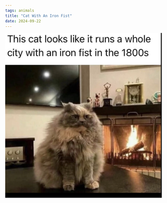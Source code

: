 ```yaml
---
tags: animals
title: "Cat With An Iron Fist"
date: 2024-09-22
---
```




![catironfist](https://raw.githubusercontent.com/muneer78/muneer78.github.io/master/images/catironfist.png)
